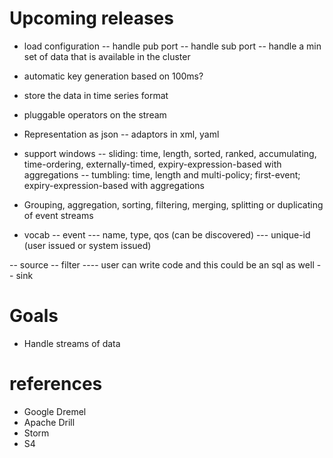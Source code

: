 # Upcoming releases
- load configuration
-- handle pub port
-- handle sub port
-- handle a min set of data that is available in the cluster
- automatic key generation based on 100ms?
- store the data in time series format
- pluggable operators on the stream
- Representation as json
-- adaptors in xml, yaml
- support windows 
-- sliding: time, length, sorted, ranked, accumulating, time-ordering, externally-timed, expiry-expression-based with aggregations
-- tumbling: time, length and multi-policy; first-event; expiry-expression-based with aggregations
- Grouping, aggregation, sorting, filtering, merging, splitting or duplicating of event streams

- vocab
-- event
--- name, type, qos (can be discovered)
--- unique-id (user issued or system issued)

-- source
-- filter
---- user can write code and this could be an sql as well
-- sink


###

# Goals
- Handle streams of data

# references
- Google Dremel
- Apache Drill
- Storm
- S4


